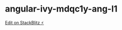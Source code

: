 # angular-ivy-mdqc1y-ang-l1

[Edit on StackBlitz ⚡️](https://stackblitz.com/edit/angular-ivy-mdqc1y)